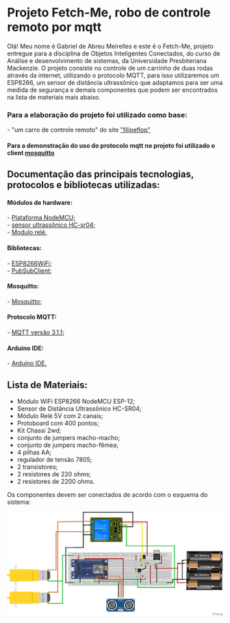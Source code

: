 <h1>Projeto Fetch-Me, robo de controle remoto por mqtt</h1>

<p>Olá! Meu nome é Gabriel de Abreu Meirelles e este é o Fetch-Me, projeto entregue para a disciplina de Objetos Inteligentes Conectados, do curso de Análise e desenvolvimento de sistemas, da Universidade Presbiteriana Mackenzie.
O projeto consiste no controle de um carrinho de duas rodas através da internet, utilizando o protocolo MQTT, para isso utilizaremos um ESP8266, um sensor de distância ultrassônico que adaptamos para ser uma medida de segurança e demais componentes que podem ser encontrados na lista de materiais mais abaixo.</p>
<h3>Para a elaboração do projeto foi utilizado como base:</h3>

<p>- "um carro de controle remoto" do site <a href="https://www.filipeflop.com/blog/robo-iot-com-esp8266-nodemcu/">"filipeflop"</a></p>

<h4>Para a demonstração do uso do protocolo mqtt no projeto foi utilizado o client <a  href="https://mosquitto.org/">mosquitto</a></h4>

<h2>Documentação das principais tecnologias, protocolos e bibliotecas utilizadas:</h2>
<h4>Módulos de hardware:</h4>
- <a href="https://github.com/ekstrand/ESP8266wifi">Plataforma NodeMCU;</a><br>
- <a href="https://www.arduino.cc/reference/en/libraries/hcsr04-ultrasonic-sensor/">sensor ultrassônico HC-sr04;</a><br>
- <a href="https://components101.com/switches/5v-dual-channel-relay-module-pinout-features-applications-working-datasheet">Modulo relé.</a>
<h4>Bibliotecas:</h4>
- <a href="https://github.com/ekstrand/ESP8266wifi">ESP8266WiFi;</a><br>
- <a href="https://github.com/knolleary/pubsubclient">PubSubClient;</a>
<h4>Mosquitto:</h4>
- <a href="https://mosquitto.org/">Mosquitto;</a></h4>
<h4>Protocolo MQTT:</h4>
- <a href="https://github.com/ekstrand/ESP8266wifi">MQTT versão 3.1.1;</a>
<h4>Arduino IDE:</h4>
- <a href="https://www.arduino.cc/en/main/documentation">Arduino IDE.</a>

<h2>Lista de Materiais:</h2>

- Módulo WiFi ESP8266 NodeMCU ESP-12;
- Sensor de Distância Ultrassônico HC-SR04;
- Módulo Relé 5V com 2 canais;
- Protoboard com 400 pontos;
- Kit Chassi 2wd;
- conjunto de jumpers macho-macho;
- conjunto de jumpers macho-fêmea;
- 4 pilhas AA;
- regulador de tensão 7805;
- 2 transistores;
- 2 resistores de 220 ohms;
- 2 resistores de 2200 ohms.

<p>Os componentes devem ser conectados de acordo com o esquema do sistema:</p>
<img src="esquema.png">
